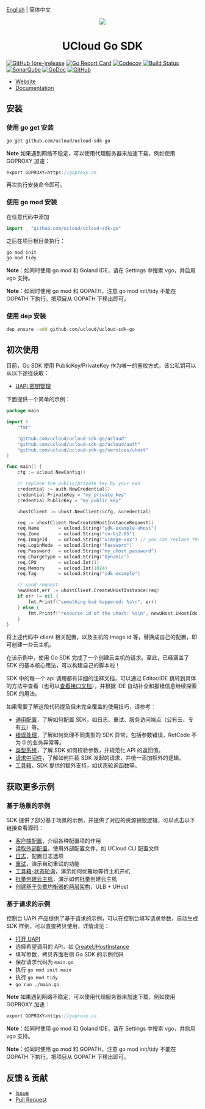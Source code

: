 [English](README.md) | 简体中文

<p align="center">
    <img src="https://ucloud-sdk.dl.ufileos.com/logos%2Flogo-mini.png" />
</p>

<h1 align="center">UCloud Go SDK</h1>

[![GitHub (pre-)release](https://img.shields.io/github/release/ucloud/ucloud-sdk-go/all.svg)](https://github.com/ucloud/ucloud-sdk-go/releases)
[![Go Report Card](https://goreportcard.com/badge/github.com/ucloud/ucloud-sdk-go)](https://goreportcard.com/report/github.com/ucloud/ucloud-sdk-go)
[![Codecov](https://codecov.io/gh/ucloud/ucloud-sdk-go/branch/master/graph/badge.svg)](https://codecov.io/gh/ucloud/ucloud-sdk-go)
[![Build Status](https://travis-ci.org/ucloud/ucloud-sdk-go.svg?branch=master)](https://travis-ci.org/ucloud/ucloud-sdk-go)
[![SonarQube](https://sonarcloud.io/api/project_badges/measure?project=ucloud-sdk-go&metric=alert_status)](https://sonarcloud.io/dashboard?id=ucloud-sdk-go)
[![GoDoc](https://godoc.org/github.com/ucloud/ucloud-sdk-go?status.svg)](https://godoc.org/github.com/ucloud/ucloud-sdk-go)
[![GitHub](https://img.shields.io/github/license/ucloud/ucloud-sdk-go.svg)](http://www.apache.org/licenses/LICENSE-2.0)

- [Website](https://www.ucloud.cn/)
- [Documentation](https://docs.ucloud.cn/opensdk-go/README)

## 安装

### 使用 go get 安装

```bash
go get github.com/ucloud/ucloud-sdk-go
```

**Note** 如果遇到网络不稳定，可以使用代理服务器来加速下载，例如使用 GOPROXY 加速：

```go
export GOPROXY=https://goproxy.cn
```

再次执行安装命令即可。

### 使用 go mod 安装

在任意代码中添加

```go
import _ "github.com/ucloud/ucloud-sdk-go"
```

之后在项目根目录执行：

```bash
go mod init
go mod tidy
```

**Note**：如同时使用 go mod 和 Goland IDE，请在 Settings 中搜索 vgo，并启用 vgo 支持。

**Note**：如同时使用 go mod 和 GOPATH，注意 go mod init/tidy 不能在 GOPATH 下执行，把项目从 GOPATH 下移出即可。

### 使用 dep 安装

```bash
dep ensure -add github.com/ucloud/ucloud-sdk-go
```

## 初次使用

目前，Go SDK 使用 PublicKey/PrivateKey 作为唯一的鉴权方式，该公私钥可以从以下途径获取：

- [UAPI 密钥管理](https://console.ucloud.cn/uapi/apikey)

下面提供一个简单的示例：

```go
package main

import (
    "fmt"

    "github.com/ucloud/ucloud-sdk-go/ucloud"
    "github.com/ucloud/ucloud-sdk-go/ucloud/auth"
    "github.com/ucloud/ucloud-sdk-go/services/uhost"
)

func main() {
    cfg := ucloud.NewConfig()

    // replace the public/private key by your own
    credential := auth.NewCredential()
    credential.PrivateKey = "my_private_key"
    credential.PublicKey = "my_public_key"

    uhostClient := uhost.NewClient(&cfg, &credential)

    req := uhostClient.NewCreateUHostInstanceRequest()
    req.Name       = ucloud.String("sdk-example-uhost")
    req.Zone       = ucloud.String("cn-bj2-05")
    req.ImageId    = ucloud.String("uimage-xxx") // you can replace the image with an available id
    req.LoginMode  = ucloud.String("Password")
    req.Password   = ucloud.String("my_uhost_password")
    req.ChargeType = ucloud.String("Dynamic")
    req.CPU        = ucloud.Int(1)
    req.Memory     = ucloud.Int(1024)
    req.Tag        = ucloud.String("sdk-example")

    // send request
    newUHost,err := uhostClient.CreateUHostInstance(req)
    if err != nil {
        fmt.Printf("something bad happened: %s\n", err)
    } else {
        fmt.Printf("resource id of the uhost: %s\n", newUHost.UHostIds[0])
    }
}
```

将上述代码中 client 相关配置，以及主机的 image id 等，替换成自己的配置，即可创建一台云主机。

在该示例中，使用 Go SDK 完成了一个创建云主机的请求。至此，已经涵盖了 SDK 的基本核心用法，可以构建自己的脚本啦！

SDK 中的每一个 api 调用都有详细的注释文档，可以通过 Editor/IDE 跳转到具体的方法中查看（也可以[查看接口文档](https://godoc.org/github.com/ucloud/ucloud-sdk-go)），并根据 IDE 自动补全和报错信息继续探索 SDK 的用法。

如果需要了解这段代码提及但未完全覆盖的使用技巧，请参考：

- [通用配置](opensdk-go/configure)，了解如何配置 SDK，如日志、重试、服务访问端点（公有云、专有云）等。
- [错误处理](opensdk-go/error)，了解如何处理不同类型的 SDK 异常，包括参数错误，RetCode 不为 0 的业务异常等。
- [类型系统](opensdk-go/typesystem)，了解 SDK 如何校验参数，并规范化 API 的返回值。
- [请求中间件](opensdk-go/middleware)，了解如何拦截 SDK 发起的请求，并统一添加额外的逻辑。
- [工具箱](opensdk-go/helpers)，SDK 提供的额外支持，如状态轮询函数等。

## 获取更多示例

### 基于场景的示例

SDK 提供了部分基于场景的示例，并提供了对应的资源销毁逻辑，可以点击以下链接查看源码：

- [客户端配置](https://github.com/ucloud/ucloud-sdk-go/tree/master/examples/configure)，介绍各种配置项的作用
- [读取外部配置](https://github.com/ucloud/ucloud-sdk-go/tree/master/examples/external)，使用外部配置文件，如 UCloud CLI 配置文件
- [日志](https://github.com/ucloud/ucloud-sdk-go/tree/master/examples/logging)，配置日志选项
- [重试](https://github.com/ucloud/ucloud-sdk-go/tree/master/examples/retry)，演示自动重试的功能
- [工具箱-状态轮询](https://github.com/ucloud/ucloud-sdk-go/tree/master/examples/wait)，演示如何优雅地等待主机开机 
- [批量创建云主机](https://github.com/ucloud/ucloud-sdk-go/tree/master/examples/uhost)，演示如何批量创建云主机
- [创建基于负载均衡器的两层架构](https://github.com/ucloud/ucloud-sdk-go/tree/master/examples/two-tier)，ULB + UHost

### 基于请求的示例

控制台 UAPI 产品提供了基于请求的示例，可以在控制台填写请求参数，自动生成 SDK 样例，可以直接拷贝使用，详情请见：

- [打开 UAPI](https://console.ucloud.cn/uapi/ucloudapi)
- 选择希望调用的 API，如 [CreateUHostInstance](https://console.ucloud.cn/uapi/detail?id=CreateUHostInstance)
- 填写参数，拷贝界面右侧 Go SDK 的示例代码
- 保存请求代码为 `main.go`
- 执行 `go mod init main`
- 执行 `go mod tidy`
- `go run ./main.go`

**Note** 如果遇到网络不稳定，可以使用代理服务器来加速下载，例如使用 GOPROXY 加速：

```go
export GOPROXY=https://goproxy.cn
```

**Note**：如同时使用 go mod 和 Goland IDE，请在 Settings 中搜索 vgo，并启用 vgo 支持。

**Note**：如同时使用 go mod 和 GOPATH，注意 go mod init/tidy 不能在 GOPATH 下执行，把项目从 GOPATH 下移出即可。

## 反馈 & 贡献

- [Issue](https://github.com/ucloud/ucloud-sdk-go/issues)
- [Pull Request](https://github.com/ucloud/ucloud-sdk-go/pulls)
